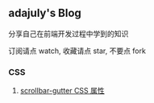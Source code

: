 ## **adajuly's Blog**
分享自己在前端开发过程中学到的知识

订阅请点 watch, 收藏请点 star, 不要点 fork

### CSS

1. [scrollbar-gutter CSS 属性](https://github.com/adajuly/blog/issues/1)


